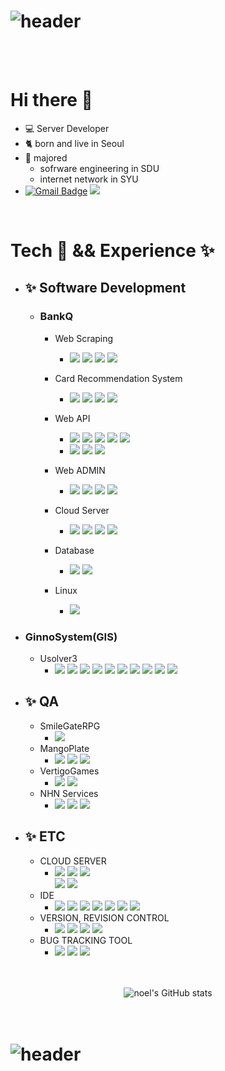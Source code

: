 # ![header](https://capsule-render.vercel.app/api?type=Waving&color=auto&height=200&section=header&text=KIMJUNGYIN&fontSize=40)

<br>
<br>

# Hi there 👋
- 💻 Server Developer
- 🐈 born and live in Seoul
- 🐾 majored
  - sofrware engineering in SDU
  - internet network in SYU
- [![Gmail Badge](https://img.shields.io/badge/Gmail-d14836?style=flat-square&logo=Gmail&logoColor=white&link=mailto:noelcool0101@gmail.com)](mailto:noelcool0101@gmail.com) <a href="https://www.jungyin.com/"> <img src="https://img.shields.io/badge/BLOG-3776AB?style=flat-square&logo=BLOG&logoColor=white"/></a>

<br>


# Tech 🌿 && Experience ✨

* ## ✨ Software Development
  * ### BankQ
    * Web Scraping
      * <img src="https://img.shields.io/badge/Python-3766AB?style=flat-square&logo=Python&logoColor=white"/> <img src="https://img.shields.io/badge/selenium-43B02A?style=flat-square&logo=selenium&logoColor=white"/> <img src="https://img.shields.io/badge/requests-3776AB?style=flat-square&logo=requests&logoColor=white"/> <img src="https://img.shields.io/badge/BeautifulSoup-3776AB?style=flat-square&logo=BeautifulSoup&logoColor=white"/>
    * Card Recommendation System
      * <img src="https://img.shields.io/badge/Python-3766AB?style=flat-square&logo=Python&logoColor=white"/> <img src="https://img.shields.io/badge/Flask-000000?style=flat-square&logo=Flask&logoColor=white"/> <img src="https://img.shields.io/badge/SQLAlchemy-000000?style=flat-square&logo=SQLAlchemy&logoColor=white"/>  <img src="https://img.shields.io/badge/MySQL-4479A1?style=flat-square&logo=MySQL&logoColor=white"/>
    * Web API
      * <img src="https://img.shields.io/badge/Java-007396?style=flat-square&logo=Java&logoColor=white"/> <img src="https://img.shields.io/badge/Spring Boot-6DB33F?style=flat-square&logo=Spring Boot&logoColor=white"/> <img src="https://img.shields.io/badge/JPA-000000?style=flat-square&logo=JPA&logoColor=white"/> <img src="https://img.shields.io/badge/MyBatis-2C2255?style=flat-square&logo=MyBatis&logoColor=white"/> <img src="https://img.shields.io/badge/MariaD-003545?style=flat-square&logo=MariaDB&logoColor=white"/>
      * <img src="https://img.shields.io/badge/Python-3766AB?style=flat-square&logo=Python&logoColor=white"/> <img src="https://img.shields.io/badge/Sanic-000000?style=flat-square&logo=Sanic&logoColor=white"/> <img src="https://img.shields.io/badge/PyMySQL-{COLOR}?style=flat-square&logo=PyMySQL&logoColor=white"/>
    * Web ADMIN
      * <img src="https://img.shields.io/badge/Java-007396?style=flat-square&logo=Java&logoColor=white"/> <img src="https://img.shields.io/badge/Spring Boot-6DB33F?style=flat-square&logo=Spring Boot&logoColor=white"/> <img src="https://img.shields.io/badge/JPA-000000?style=flat-square&logo=JPA&logoColor=white"/> <img src="https://img.shields.io/badge/Thymeleaf-000000?style=flat-square&logo=Thymeleaf&logoColor=white"/> 

    * Cloud Server
      * <img src="https://img.shields.io/badge/NaverNCloud-03C75A?style=flat-square&logo=Naver&logoColor=white"/> <img src="https://img.shields.io/badge/NaverFinCloud-F37626?style=flat-square&logo=Naver&logoColor=white"/> <img src="https://img.shields.io/badge/Amazon AWS-232F3E?style=flat-square&logo=Amazon AWS&logoColor=white"/> <img src="https://img.shields.io/badge/DidimCloud-232F3E?style=flat-square&logo=DidimCloud&logoColor=white">
    * Database
      *   <img src="https://img.shields.io/badge/MariaD-003545?style=flat-square&logo=MariaDB&logoColor=white"/> <img src="https://img.shields.io/badge/MySQL-4479A1?style=flat-square&logo=MySQL&logoColor=white"/>
    * Linux
      * <img src="https://img.shields.io/badge/CentOS-262577?style=flat-square&logo=CentOS&logoColor=white"/>


* ### GinnoSystem(GIS)
  * Usolver3
    * <img src="https://img.shields.io/badge/Java-007396?style=flat-square&logo=Java&logoColor=white"/> <img src="https://img.shields.io/badge/Spring-6DB33F?style=flat-square&logo=Spring&logoColor=white"/> <img src="https://img.shields.io/badge/Oracle-F80000?style=flat-square&logo=Oracle&logoColor=white"/> <img src="https://img.shields.io/badge/MySQL-4479A1?style=flat-square&logo=MySQL&logoColor=white"/> <img src="https://img.shields.io/badge/MariaD-003545?style=flat-square&logo=MariaDB&logoColor=white"/> <img src="https://img.shields.io/badge/Tibero-F96F29?style=flat-square&logo=Tibero&logoColor=white"/> <img src="https://img.shields.io/badge/Altibase-1B6AC6?style=flat-square&logo=Altibase&logoColor=white"/> <img src="https://img.shields.io/badge/JavaScript-F7DF1E?style=flat-square&logo=JavaScript&logoColor=white"/> <img src="https://img.shields.io/badge/CSS3-1572B6?style=flat-square&logo=CSS3&logoColor=white"/> <img src="https://img.shields.io/badge/HTML5-E34F26?style=flat-square&logo=HTML5&logoColor=white"/>


* ## ✨ QA
  * SmileGateRPG
    * <img src="https://img.shields.io/badge/LostArk-000000?style=flat-square&logo=LoskArk&logoColor=white"/>
  * MangoPlate
    * <img src="https://img.shields.io/badge/MangoPlate Web-000000?style=flat-square&logo=MangoPlateWeb&logoColor=white"/> <img src="https://img.shields.io/badge/MangoPlate Android-000000?style=flat-square&logo=MangoPlateAndroid&logoColor=white"/> <img src="https://img.shields.io/badge/MangoPlate iOS-000000?style=flat-square&logo=MangoPlateiOS&logoColor=white"/>
  * VertigoGames
    * <img src="https://img.shields.io/badge/BlackShot-000000?style=flat-square&logo=BlackShot&logoColor=white"/> <img src="https://img.shields.io/badge/War of Zombie-000000?style=flat-square&logo=War of Zombie&logoColor=white"/>
  * NHN Services
    * <img src="https://img.shields.io/badge/WolfTeam-000000?style=flat-square&logo=WolfTeam&logoColor=white"/> <img src="https://img.shields.io/badge/Atlantica-000000?style=flat-square&logo=Atlantica&logoColor=white"/> <img src="https://img.shields.io/badge/PC Rooom Management System-000000?style=flat-square&logo=PC Rooom Management System&logoColor=white"/>

- ## ✨ ETC
  - CLOUD SERVER
    - <img src="https://img.shields.io/badge/Amazon AWS-232F3E?style=flat-square&logo=Amazon AWS&logoColor=white"/></a>
    <img src="https://img.shields.io/badge/Google Cloud-4285F4?style=flat-square&logo=Google Cloud&logoColor=white"/></a>
    <img src="https://img.shields.io/badge/NaverNCloud-03C75A?style=flat-square&logo=Naver&logoColor=white"/></a><br>
    <img src="https://img.shields.io/badge/NaverFinCloud-F37626?style=flat-square&logo=Naver&logoColor=white"/></a>
    <img src="https://img.shields.io/badge/OracleCloud-F80000?style=flat-square&logo=Oracle&logoColor=white"/></a>
  - IDE
    - <img src="https://img.shields.io/badge/IntelliJ IDEA-000000?style=flat-square&logo=IntelliJ IDEA&logoColor=white"/> <img src="https://img.shields.io/badge/PyCharm-000000?style=flat-square&logo=PyCharm&logoColor=white"/> <img src="https://img.shields.io/badge/Eclipse IDE-2C2255?style=flat-square&logo=Eclipse IDE&logoColor=white"/> <img src="https://img.shields.io/badge/Visual Studio Code-007ACC?style=flat-square&logo=Visual Studio Code&logoColor=white"/> <img src="https://img.shields.io/badge/Apache NetBeans IDE-1B6AC6?style=flat-square&logo=Apache NetBeans IDE&logoColor=white"/> <img src="https://img.shields.io/badge/Jupyter Notebook-F37626?style=flat-square&logo=Jupyter&logoColor=white"/> <img src="https://img.shields.io/badge/Notepad%2B%2B-90E59A?style=flat-square&logo=Notepad%2B%2B&logoColor=white"/>
  - VERSION, REVISION CONTROL
    - <img src="https://img.shields.io/badge/Git-F05032?style=flat-square&logo=Git&logoColor=white"/> <img src="https://img.shields.io/badge/SVN-000000?style=flat-square&logo=SVN&logoColor=white"/> <img src="https://img.shields.io/badge/GitHub-181717?style=flat-square&logo=GitHub&logoColor=white"/> <img src="https://img.shields.io/badge/Tortoise SVN-000000?style=flat-square&logo=Tortoise SVN&logoColor=white"/>
  - BUG TRACKING TOOL
    - <img src="https://img.shields.io/badge/Jira-0052CC?style=flat-square&logo=Jira&logoColor=white"/> <img src="https://img.shields.io/badge/Mantis-00A672?style=flat-square&logo=Mantis&logoColor=white"/> <img src="https://img.shields.io/badge/Redmine-DC382D?style=flat-square&logo=Redmine&logoColor=white"/>

<br>
<br>

<div class="stats">
<img src="https://github-readme-stats.vercel.app/api?username=noelcool&show_icons=true&theme=graywhite" alt="noel's GitHub stats">
</div>
<br>
<br>

# ![header](https://capsule-render.vercel.app/api?type=Waving&color=auto&height=200&section=footer&text=Bye&fontSize=40)



<style type='text/css'>
  .stats {
    display: flex;
    justify-content: center;
  }
</style>